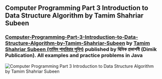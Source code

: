 ## Computer Programming Part 3 Introduction to Data Structure Algorithm by Tamim Shahriar Subeen
### [Computer-Programming-Part-3-Introduction-to-Data-Structure-Algorithm-by-Tamim-Shahriar-Subeen](https://www.rokomari.com/book/157644/computer-programming-3rd-part-data-structure-o-algorithm-porichiti) by [Tamim Shahriar Subeen (তামিম শাহরিয়ার সুবিন)](https://www.facebook.com/tamim.shahriar.subeen/) published by দ্বিমিক প্রকাশনী (Dimik Publication). All examples and practice problems in Java

![Computer Programming Part 3 Introduction to Data Structure Algorithm by Tamim Shahriar Subeen](https://www.google.com/url?sa=i&url=https%3A%2F%2Fwww.rokomari.com%2Fbook%2F119934%2Fcomputer-programming-2nd-part&psig=AOvVaw3HTlQmY14pfJqeO0zVjrfQ&ust=1697294310355000&source=images&cd=vfe&opi=89978449&ved=0CBEQjRxqFwoTCOic7JOg84EDFQAAAAAdAAAAABAH)
